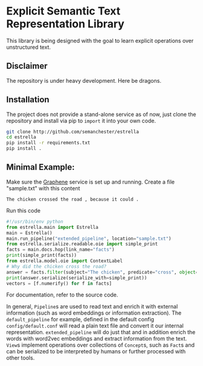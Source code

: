 # Explicit Semantic Text Representation Library
This library is being designed with the goal to learn explicit operations over unstructured text.
## Disclaimer
The repository is under heavy development. Here be dragons.
## Installation
The project does not provide a stand-alone service as of now, just clone the repository and install via pip to `import` it into your own code.
```bash
git clone http://github.com/semanchester/estrella
cd estrella
pip install -r requirements.txt
pip install .

```

## Minimal Example:
Make sure the [Graphene](https://github.com/Lambda-3/Graphene) service is set up and running.
Create a file "sample.txt" with this content
```text
The chicken crossed the road , because it could .
```
Run this code
```python
#!/usr/bin/env python
from estrella.main import Estrella
main = Estrella()
main.run_pipeline("extended_pipeline", location="sample.txt")
from estrella.serialize.readable.oie import simple_print
facts = main.docs.hop(link_name="facts")
print(simple_print(facts))
from estrella.model.oie import ContextLabel
# Why did the chicken cross the road?
answer = facts.filter(subject="The chicken", predicate="cross", object="the road").hop(link_name="links",constraint=lambda link: link.label == ContextLabel.Cause)
print(answer.serialize(serialize_with=simple_print))
vectors = [f.numerify() for f in facts]

```
For documentation, refer to the source code.

In general, `Pipeline`s are used to read text and enrich it with external information (such as word embeddings or information extraction). The `default_pipeline` for example, defined in the default config `config/default.conf` will read a plain text file and convert it our internal representation. `extended_pipeline` will do just that and in addition enrich the words with word2vec embeddings and extract information from the text.
`View`s implement operations over collections of `Concept`s, such as `Fact`s and can be serialized to be interpreted by humans or further processed with other tools.
